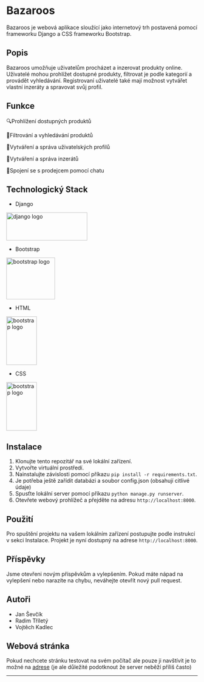 # Bazaroos

Bazaroos je webová aplikace sloužící jako internetový trh postavená pomocí frameworku Django a CSS frameworku Bootstrap.

## Popis

Bazaroos umožňuje uživatelům procházet a inzerovat produkty online. Uživatelé mohou prohlížet dostupné produkty, filtrovat je podle kategorií a provádět vyhledávání. Registrovaní uživatelé také mají možnost vytvářet vlastní inzeráty a spravovat svůj profil.

## Funkce

🔍Prohlížení dostupných produktů

🚀Filtrování a vyhledávání produktů

👤Vytváření a správa uživatelských profilů

📂Vytváření a správa inzerátů

💬Spojení se s prodejcem pomocí chatu

## Technologický Stack

- Django
<img src="https://upload.wikimedia.org/wikipedia/commons/7/75/Django_logo.svg" alt="django logo" height="74" width="213">

- Bootstrap
<img src="https://upload.wikimedia.org/wikipedia/commons/b/b2/Bootstrap_logo.svg" alt="bootstrap logo" height="110" width="128">

- HTML
<img src="https://upload.wikimedia.org/wikipedia/commons/6/61/HTML5_logo_and_wordmark.svg" alt="bootstrap logo" height="128" width="80">

- CSS
<img src="https://upload.wikimedia.org/wikipedia/commons/d/d5/CSS3_logo_and_wordmark.svg" alt="bootstrap logo" height="128" width="80">


## Instalace

1. Klonujte tento repozitář na své lokální zařízení.
2. Vytvořte virtuální prostředí.
3. Nainstalujte závislosti pomocí příkazu `pip install -r requirements.txt`.
4. Je potřeba ještě zařídit databázi a soubor config.json (obsahují citlivé údaje)
5. Spusťte lokální server pomocí příkazu `python manage.py runserver`.
6. Otevřete webový prohlížeč a přejděte na adresu `http://localhost:8000`.

## Použití

Pro spuštění projektu na vašem lokálním zařízení postupujte podle instrukcí v sekci Instalace. Projekt je nyní dostupný na adrese `http://localhost:8000`.

## Příspěvky

Jsme otevřeni novým příspěvkům a vylepšením. Pokud máte nápad na vylepšení nebo narazíte na chybu, neváhejte otevřít nový pull request.

## Autoři

- Jan Ševčík
- Radim Tříletý
- Vojtěch Kadlec

## Webová stránka

Pokud nechcete stránku testovat na svém počítač ale pouze ji navštívit je to možné na [adrese](https://domovprojekt.com) (je ale důležité podotknout že server neběží příliš často)


---

